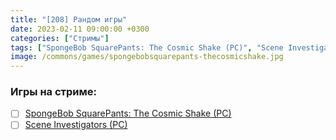 ```yaml
---
title: "[208] Рандом игры"
date: 2023-02-11 09:00:00 +0300
categories: ["Стримы"]
tags: ["SpongeBob SquarePants: The Cosmic Shake (PC)", "Scene Investigators (PC)"]
image: /commons/games/spongebobsquarepants-thecosmicshake.jpg
---
```


### Игры на стриме:
+ [ ] [SpongeBob SquarePants: The Cosmic Shake (PC)](/tags/spongebob-squarepants-the-cosmic-shake-pc)
+ [ ] [Scene Investigators (PC)](/tags/scene-investigators-pc)
